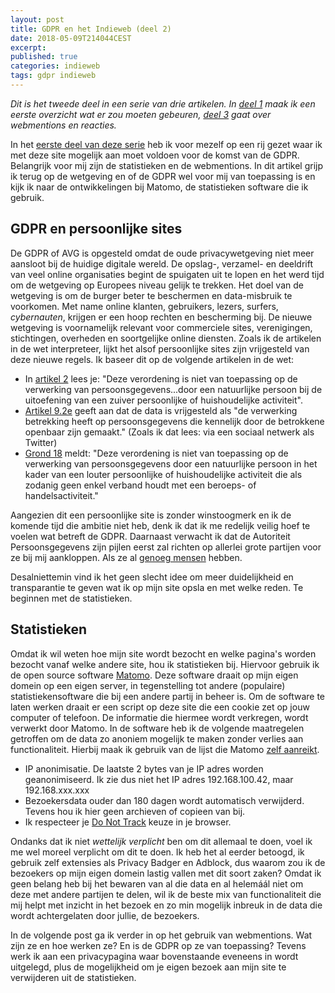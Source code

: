 ```yaml
---
layout: post
title: GDPR en het Indieweb (deel 2)
date: 2018-05-09T214044CEST
excerpt:
published: true
categories: indieweb
tags: gdpr indieweb
---
```


_Dit is het tweede deel in een serie van drie artikelen. In [deel 1](/GDPR-en-het-Indieweb/) maak ik een eerste overzicht wat er zou moeten gebeuren, [deel 3](/GDPR-en-het-Indieweb-deel-3-Webmentions/) gaat over webmentions en reacties._

In het [eerste deel van deze serie](/GDPR-en-het-Indieweb/) heb ik voor mezelf op een rij gezet waar ik met deze site mogelijk aan moet voldoen voor de komst van de GDPR. Belangrijk voor mij zijn de statistieken en de webmentions. In dit artikel grijp ik terug op de wetgeving en of de GDPR wel voor mij van toepassing is en kijk ik naar de ontwikkelingen bij Matomo, de statistieken software die ik gebruik. 

## GDPR en persoonlijke sites

De GDPR of AVG is opgesteld omdat de oude privacywetgeving niet meer aansloot bij de huidige digitale wereld. De opslag-, verzamel- en deeldrift van veel online organisaties begint de spuigaten uit te lopen en het werd tijd om de wetgeving op Europees niveau gelijk te trekken. Het doel van de wetgeving is om de burger beter te beschermen en data-misbruik te voorkomen. Met name online klanten, gebruikers, lezers, surfers, _cybernauten_, krijgen er een hoop rechten en bescherming bij. De nieuwe wetgeving is voornamelijk relevant voor commerciele sites, verenigingen, stichtingen, overheden en soortgelijke online diensten. Zoals ik de artikelen in de wet interpreteer, lijkt het alsof persoonlijke sites zijn vrijgesteld van deze nieuwe regels. Ik baseer dit op de volgende artikelen in de wet:

* In [artikel 2](http://www.privacy-regulation.eu/nl/artikel-2-materieel-toepassingsgebied-EU-AVG.htm) lees je: "Deze verordening is niet van toepassing op de verwerking van persoonsgegevens...door een natuurlijke persoon bij de uitoefening van een zuiver persoonlijke of huishoudelijke activiteit". 
* [Artikel 9.2e](http://www.privacy-regulation.eu/nl/artikel-9-verwerking-van-bijzondere-categorieen-van-persoonsgegevens-EU-AVG.htm) geeft aan dat de data is vrijgesteld als "de verwerking betrekking heeft op persoonsgegevens die kennelijk door de betrokkene openbaar zijn gemaakt." (Zoals ik dat lees: via een sociaal netwerk als Twitter)
* [Grond 18](http://www.privacy-regulation.eu/nl/r18.htm) meldt: "Deze verordening is niet van toepassing op de verwerking van persoonsgegevens door een natuurlijke persoon in het kader van een louter persoonlijke of huishoudelijke activiteit die als zodanig geen enkel verband houdt met een beroeps- of handelsactiviteit." 

Aangezien dit een persoonlijke site is zonder winstoogmerk en ik de komende tijd die ambitie niet heb, denk ik dat ik me redelijk veilig hoef te voelen wat betreft de GDPR. Daarnaast verwacht ik dat de Autoriteit Persoonsgegevens zijn pijlen eerst zal richten op allerlei grote partijen voor ze bij mij aankloppen. Als ze al [genoeg mensen](http://customerfirst.nl/nieuws/2018/05/autoriteit-persoonsgegevens-niet-paraat-voor-gdpr/index.xml) hebben.

Desalniettemin vind ik het geen slecht idee om meer duidelijkheid en transparantie te geven wat ik op mijn site opsla en met welke reden. Te beginnen met de statistieken.

## Statistieken
Omdat ik wil weten hoe mijn site wordt bezocht en welke pagina's worden bezocht vanaf welke andere site, hou ik statistieken bij. Hiervoor gebruik ik de open source software [Matomo](https://matomo.org/). Deze software draait op mijn eigen domein op een eigen server, in tegenstelling tot andere (populaire) statistiekensoftware die bij een andere partij in beheer is. Om de software te laten werken draait er een script op deze site die een cookie zet op jouw computer of telefoon. De informatie die hiermee wordt verkregen, wordt verwerkt door Matomo. In de software heb ik de volgende maatregelen getroffen om de data zo anoniem mogelijk te maken zonder verlies aan functionaliteit. Hierbij maak ik gebruik van de lijst die Matomo [zelf aanreikt](https://matomo.org/docs/privacy/).

* IP anonimisatie. De laatste 2 bytes van je IP adres worden geanonimiseerd. Ik zie dus niet het IP adres 192.168.100.42, maar 192.168.xxx.xxx
* Bezoekersdata ouder dan 180 dagen wordt automatisch verwijderd. Tevens hou ik hier geen archieven of copieen van bij. 
* Ik respecteer je [Do Not Track](https://www.eff.org/issues/do-not-track) keuze in je browser. 

Ondanks dat ik niet *wettelijk verplicht* ben om dit allemaal te doen, voel ik me wel moreel verplicht om dit te doen. Ik heb het al eerder betoogd, ik gebruik zelf extensies als Privacy Badger en Adblock, dus waarom zou ik de bezoekers op mijn eigen domein lastig vallen met dit soort zaken? Omdat ik geen belang heb bij het bewaren van al die data en al helemáál niet om deze met andere partijen te delen, wil ik de beste mix van functionaliteit die mij helpt met inzicht in het bezoek en zo min mogelijk inbreuk in de data die wordt achtergelaten door jullie, de bezoekers. 

In de volgende post ga ik verder in op het gebruik van webmentions. Wat zijn ze en hoe werken ze? En is de GDPR op ze van toepassing? Tevens werk ik aan een privacypagina waar bovenstaande eveneens in wordt uitgelegd, plus de mogelijkheid om je eigen bezoek aan mijn site te verwijderen uit de statistieken.

